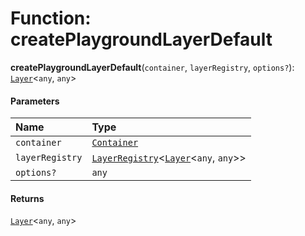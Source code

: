# Function: createPlaygroundLayerDefault

**createPlaygroundLayerDefault**(`container`, `layerRegistry`, `options?`): [`Layer`](/en/auto-docs/free-layout-editor/classes/Layer.md)<`any`, `any`>

#### Parameters

| Name | Type |
| :------ | :------ |
| `container` | [`Container`](/en/auto-docs/free-layout-editor/interfaces/interfaces.Container.md) |
| `layerRegistry` | [`LayerRegistry`](/en/auto-docs/free-layout-editor/interfaces/LayerRegistry.md)<[`Layer`](/en/auto-docs/free-layout-editor/classes/Layer.md)<`any`, `any`>> |
| `options?` | `any` |

#### Returns

[`Layer`](/en/auto-docs/free-layout-editor/classes/Layer.md)<`any`, `any`>
